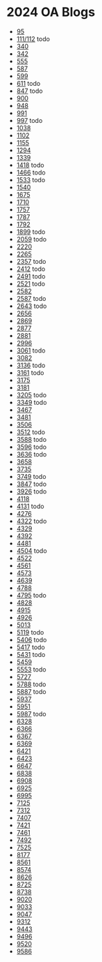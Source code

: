 # 2024 OA Blogs <br>
- [95](https://www.chiefdelphi.com/t/frc-95-the-grasshoppers-2024-build-thread/442176?u=jimmyy)
- [111/112]() todo
- [340](https://www.chiefdelphi.com/t/frc-team-340-greater-rochester-robotics-2024-build-thread-open-alliance/443107?u=jimmyy)
- [342](https://www.chiefdelphi.com/t/342-the-burning-magnetos-2024-open-alliance-thread/444550?u=jimmyy)
- [555](https://www.chiefdelphi.com/t/frc-555-montclair-robotics-2024-build-thread/442706?u=jimmyy)
- [587](https://www.chiefdelphi.com/t/frc-team-587-the-hedgehogs-2024-build-season-thread/442427?u=jimmyy)
- [599](https://www.chiefdelphi.com/t/599-the-robodox-build-thread-2024/443429?u=jimmyy)
- [611]() todo
- [847]() todo
- [900](https://www.chiefdelphi.com/t/the-zebracorns-behind-the-stripes-design-code-and-build-blog-2023-2024/440094?u=jimmyy)
- [948](https://www.chiefdelphi.com/t/nrg-948-2023-2024-open-alliance-thread/443508?u=jimmyy)
- [991](https://www.chiefdelphi.com/t/991-broncobotics-2024-build-thread-open-alliance/444979?u=jimmyy)
- [997]() todo
- [1038](https://www.chiefdelphi.com/t/1038-lakota-robotics-2024-build-thread-open-alliance/442398?u=jimmyy)
- [1102](https://www.chiefdelphi.com/t/frc-1102-maiken-magic-2024-build-thread-open-alliance/443128?u=jimmyy)
- [1155](https://www.chiefdelphi.com/t/frc-1155-the-sciborgs-2024-build-thread-open-alliance/441531?u=jimmyy)
- [1294](https://www.chiefdelphi.com/t/frc-1294-pack-of-parts-2024-build-thread-open-alliance-2024/441658?u=jimmyy)
- [1339](https://www.chiefdelphi.com/t/1339-open-alliance-open-content-for-the-2024-game/440346?u=jimmyy)
- [1418]() todo
- [1466]() todo
- [1533]() todo
- [1540](https://www.chiefdelphi.com/t/team-1540-flaming-chickens-2024-build-thread/443569?u=jimmyy)
- [1675](https://www.chiefdelphi.com/t/frc-1675-ups-2024-build-thread-open-alliance/444686?u=jimmyy)
- [1710](https://www.chiefdelphi.com/t/frc-team-1710-2024-build-thread-open-alliance/442068?u=jimmyy)
- [1757](https://www.chiefdelphi.com/t/frc-1757-wolverines-2023-2024-build-thread/442959?u=jimmyy)
- [1787](https://www.chiefdelphi.com/t/frc-1787-the-flying-circuits-2024-open-alliance-thread/442930?u=jimmyy)
- [1792](https://www.chiefdelphi.com/t/frc-1792-round-table-robotics-2024-build-thread-open-alliance/444623?u=jimmyy)
- [1899]() todo
- [2059]() todo
- [2220](https://www.chiefdelphi.com/t/2220-blue-twilight-2024-build-thread/443797?u=jimmyy)
- [2265](https://www.chiefdelphi.com/t/frc-2265-the-femaidens-2024-build-thread-open-alliance/444906?u=jimmyy)
- [2357]() todo 
- [2412]() todo
- [2491]() todo
- [2521]() todo
- [2582](https://www.chiefdelphi.com/t/2582-pantherbots-build-blog-open-alliance-2024/443543?u=jimmyy)
- [2587]() todo
- [2643]() todo
- [2656](https://www.chiefdelphi.com/t/2656-quasics-2024-build-thread-open-alliance/442607?u=jimmyy)
- [2869](https://www.chiefdelphi.com/t/regal-eagles-2869-2024-build-blog-open-alliance/440741?u=jimmyy)
- [2877](https://www.chiefdelphi.com/t/ligerbots-2877-open-alliance-build-thread-2024/445564?u=jimmyy)
- [2881](https://www.chiefdelphi.com/t/frc-2881-the-lady-cans-2024-open-alliance-build-thread/445616?u=jimmyy)
- [2996](https://www.chiefdelphi.com/t/frc-2996-cougars-gone-wired-2024-build-thread-open-alliance/440496?u=jimmyy)
- [3061]() todo
- [3082](https://www.chiefdelphi.com/t/frc-3082-chicken-bot-pie-2024-build-thread-open-alliance/445300?u=jimmyy)
- [3136]() todo
- [3161]() todo 
- [3175](https://www.chiefdelphi.com/t/3175-knight-vision-2024-build-thread-open-alliance/442621?u=jimmyy)
- [3181](https://www.chiefdelphi.com/t/frc-3181-pittsford-robotics-2024-build-thread/443678?u=jimmyy)
- [3205]() todo
- [3349]() todo
- [3467](https://www.chiefdelphi.com/t/team-3467-2024-build-blog/445350?u=jimmyy)
- [3481](https://www.chiefdelphi.com/t/frc-3481-2024-build-thread-open-alliance/441981?u=jimmyy)
- [3506](https://www.chiefdelphi.com/t/frc-3506-yeti-robotics-2024-open-alliance-build-thread/444040?u=jimmyy)
- [3512]() todo
- [3588]() todo
- [3596]() todo
- [3636]() todo
- [3658](https://www.chiefdelphi.com/t/frc-3658-the-robo-beavers-2024-build-thread-open-alliance/441554?u=jimmyy)
- [3735](https://www.chiefdelphi.com/t/frc-team-3735-vortx-2024-build-thread-open-alliance/442383?u=jimmyy)
- [3749]() todo
- [3847]() todo
- [3926]() todo
- [4118](https://www.chiefdelphi.com/t/frc-team-3735-vortx-2024-build-thread-open-alliance/442383?u=jimmyy)
- [4131]() todo
- [4276](https://www.chiefdelphi.com/t/4276-the-surf-city-vikings-2024-build-blog-open-alliance/442739?u=jimmyy)
- [4322]() todo
- [4329](https://www.chiefdelphi.com/t/frc-4329-2024-build-thread/443417?u=jimmyy)
- [4392](https://www.chiefdelphi.com/t/frc-4392-deceivers-2024-open-alliance-thread/441816?u=jimmyy)
- [4481](https://www.chiefdelphi.com/t/frc-4481-team-rembrandts-2024-build-thread-open-alliance/441907?u=jimmyy)
- [4504]() todo
- [4522](https://www.chiefdelphi.com/t/team-scream-open-alliance-team-4522-and-4766-build-thread-2024/442547?u=jimmyy)
- [4561](https://www.chiefdelphi.com/t/4561-the-terrorbytes-2024-build-thread-open-alliance/441963?u=jimmyy)
- [4573](https://www.chiefdelphi.com/t/4573-rambotics-2024-build-thread-open-alliance/441905?u=jimmyy)
- [4639](https://www.chiefdelphi.com/t/frc-4639-the-robospartans-2024-build-thread-open-alliance/444907?u=jimmyy)
- [4788](https://www.chiefdelphi.com/t/cant-control-4788-build-blog-2024/442349?u=jimmyy)
- [4795]() todo
- [4828](https://www.chiefdelphi.com/t/frc-4828-roboeagles-2024-build-thread-open-alliance/441753?u=jimmyy)
- [4915](https://www.chiefdelphi.com/t/4915-spartronics-2024-build-thread-open-alliance/441960?u=jimmyy)
- [4926](https://www.chiefdelphi.com/t/galactech-4926-build-blog-2024/444093?u=jimmyy)
- [5013](https://www.chiefdelphi.com/t/5013-trobots-2024-build-thread-open-alliance/442526?u=jimmyy)
- [5119]() todo
- [5406]() todo
- [5417]() todo
- [5431]() todo
- [5459](https://www.chiefdelphi.com/t/ipswich-tigers-5459-2024-build-thread-open-alliance/442730?u=jimmyy)
- [5553]() todo
- [5727](https://www.chiefdelphi.com/t/the-omegabytes-2024-open-alliance-thread/442911?u=jimmyy)
- [5788]() todo
- [5887]() todo
- [5937](https://www.chiefdelphi.com/t/frc-5937-mi-robotics-2024-build-thread/441831?u=jimmyy)
- [5951](https://www.chiefdelphi.com/t/frc-5951-makers-assemble-2024-build-thread-open-alliance-2024/440234?u=jimmyy)
- [5987]() todo
- [6328]()
- [6366]()
- [6367]()
- [6369]()
- [6421]()
- [6423]()
- [6647]()
- [6838]()
- [6908]()
- [6925]()
- [6995]()
- [7125]()
- [7312]()
- [7407]()
- [7421]()
- [7461]()
- [7492]()
- [7525]()
- [8177]()
- [8561]()
- [8574]()
- [8626]()
- [8725]()
- [8738]()
- [9020]()
- [9033]()
- [9047]()
- [9312]()
- [9443]()
- [9496]()
- [9520]()
- [9586]()
